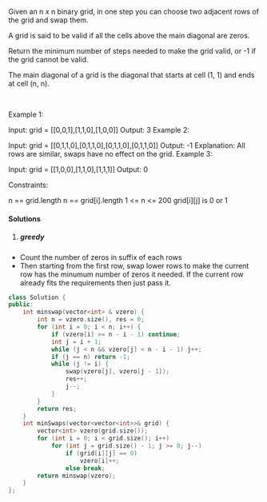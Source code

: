 Given an n x n binary grid, in one step you can choose two adjacent rows of the grid and swap them.

A grid is said to be valid if all the cells above the main diagonal are zeros.

Return the minimum number of steps needed to make the grid valid, or -1 if the grid cannot be valid.

The main diagonal of a grid is the diagonal that starts at cell (1, 1) and ends at cell (n, n).

 

Example 1:


Input: grid = [[0,0,1],[1,1,0],[1,0,0]]
Output: 3
Example 2:


Input: grid = [[0,1,1,0],[0,1,1,0],[0,1,1,0],[0,1,1,0]]
Output: -1
Explanation: All rows are similar, swaps have no effect on the grid.
Example 3:


Input: grid = [[1,0,0],[1,1,0],[1,1,1]]
Output: 0
 

Constraints:

n == grid.length
n == grid[i].length
1 <= n <= 200
grid[i][j] is 0 or 1

#### Solutions

1. ##### greedy

- Count the number of zeros in suffix of each rows
- Then starting from the first row, swap lower rows to make the current row has the minumum number of zeros it needed. If the current row already fits the requirements then just pass it.

```c++
class Solution {
public:
    int minswap(vector<int> & vzero) {
        int n = vzero.size(), res = 0;
        for (int i = 0; i < n; i++) {
            if (vzero[i] >= n - i - 1) continue;
            int j = i + 1;
            while (j < n && vzero[j] < n - i - 1) j++;
            if (j == n) return -1;
            while (j != i) {
                swap(vzero[j], vzero[j - 1]);
                res++;
                j--;
            }
        }
        return res;
    }
    int minSwaps(vector<vector<int>>& grid) {
        vector<int> vzero(grid.size());
        for (int i = 0; i < grid.size(); i++)
            for (int j = grid.size() - 1; j >= 0; j--)
                if (grid[i][j] == 0)
                    vzero[i]++;
                else break;
        return minswap(vzero);
    }
};
```
